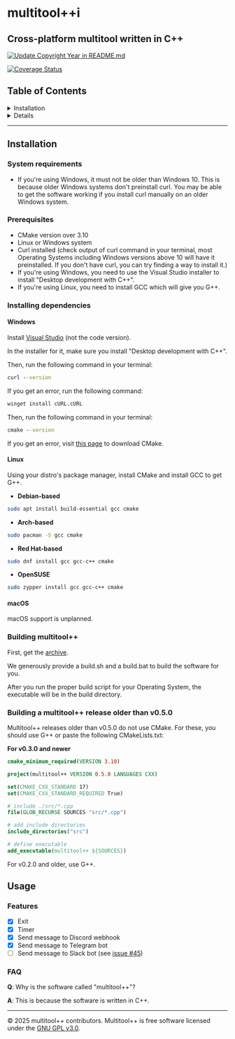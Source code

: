 # multitool++i

## Cross-platform multitool written in C++

[![Update Copyright Year in README.md](https://github.com/benja2998/multitoolplusplus/actions/workflows/copyright.yml/badge.svg)](https://github.com/benja2998/multitoolplusplus/actions/workflows/copyright.yml)

[![Coverage Status](https://coveralls.io/repos/github/multitoolplusplus/multitoolplusplus/badge.svg?branch=main)](https://coveralls.io/github/multitoolplusplus/multitoolplusplus?branch=main)

## Table of Contents
<details>
<summary>Installation</summary>
<ul>
    <li><a href="#system-requirements">System Requirements</a></li>
    <li><a href="#prerequisites">Prerequisites</a></li>
    <li><a href="#building-multitool">Building multitool++</a></li>
    <li><a href="#installing-dependencies">Installing dependencies</a</li>
</ul>
</details>

<details>
<summary>Usage</summary>
<ul>
    <li><a href="#features">Features</a></li>
    <li><a href="#faq">FAQ</a></li>
</ul>
</details>

---

## Installation

### System requirements

- If you're using Windows, it must not be older than Windows 10. This is because older Windows systems don't preinstall curl. You may be able to get the software working if you install curl manually on an older Windows system.

### Prerequisites

- CMake version over 3.10
- Linux or Windows system
- Curl installed (check output of curl command in your terminal, most Operating Systems including Windows versions above 10 will have it preinstalled. If you don't have curl, you can try finding a way to install it.)
- If you're using Windows, you need to use the Visual Studio installer to install "Desktop development with C++".
- If you're using Linux, you need to install GCC which will give you G++.

### Installing dependencies

#### Windows

Install [Visual Studio](https://visualstudio.microsoft.com/downloads/) (not the code version).

In the installer for it, make sure you install "Desktop development with C++".

Then, run the following command in your terminal:
```cmd
curl --version
```
If you get an error, run the following command:
```cmd
winget install cURL.cURL
```
Then, run the following command in your terminal:
```cmd
cmake --version
```
If you get an error, visit [this page](https://cmake.org/download/) to download CMake.

#### Linux

Using your distro's package manager, install CMake and install GCC to get G++.

- **Debian-based**

```bash
sudo apt install build-essential gcc cmake
```

- **Arch-based**

```bash
sudo pacman -S gcc cmake
```

- **Red Hat-based**

```bash
sudo dnf install gcc gcc-c++ cmake
```

- **OpenSUSE**

```bash
sudo zypper install gcc gcc-c++ cmake
```

#### macOS

macOS support is unplanned.

### Building multitool++

First, get the [archive](https://github.com/multitoolplusplus/multitoolplusplus/archive/refs/tags/v1.0.0.zip).

We generously provide a build.sh and a build.bat to build the software for you.

After you run the proper build script for your Operating System, the executable will be in the build directory.

### Building a multitool++ release older than v0.5.0

Multitool++ releases older than v0.5.0 do not use CMake. For these, you should use G++ or paste the following CMakeLists.txt:

**For v0.3.0 and newer**

```cmake
cmake_minimum_required(VERSION 3.10)

project(multitool++ VERSION 0.5.0 LANGUAGES CXX)

set(CMAKE_CXX_STANDARD 17)
set(CMAKE_CXX_STANDARD_REQUIRED True)

# include ./src/*.cpp
file(GLOB_RECURSE SOURCES "src/*.cpp")

# add include directories
include_directories("src")

# define executable
add_executable(multitool++ ${SOURCES})
```

For v0.2.0 and older, use G++.

## Usage

### Features
- [x] Exit
- [x] Timer
- [x] Send message to Discord webhook
- [x] Send message to Telegram bot
- [ ] Send message to Slack bot (see [issue #45](https://github.com/benja2998/multitoolplusplus/issues/45))

### FAQ

**Q**: Why is the software called "multitool++"?

**A**: This is because the software is written in C++.

---
© 2025 multitool++ contributors. Multitool++ is free software licensed under the [GNU GPL v3.0](./LICENSE).
